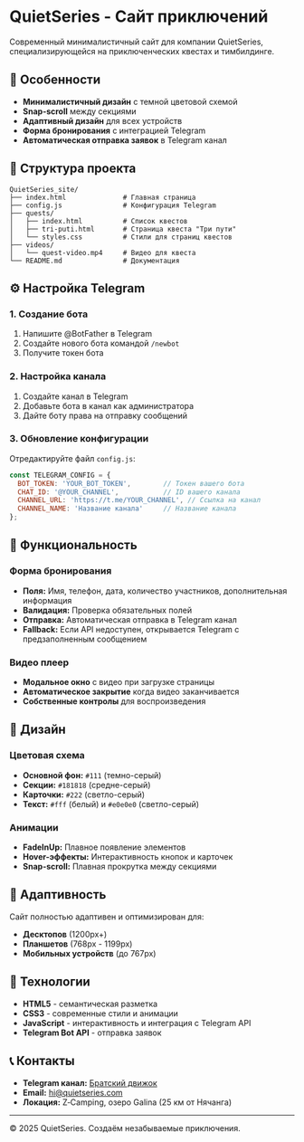 # QuietSeries - Сайт приключений

Современный минималистичный сайт для компании QuietSeries, специализирующейся на приключенческих квестах и тимбилдинге.

## 🚀 Особенности

- **Минималистичный дизайн** с темной цветовой схемой
- **Snap-scroll** между секциями
- **Адаптивный дизайн** для всех устройств
- **Форма бронирования** с интеграцией Telegram
- **Автоматическая отправка заявок** в Telegram канал

## 📁 Структура проекта

```
QuietSeries_site/
├── index.html              # Главная страница
├── config.js               # Конфигурация Telegram
├── quests/
│   ├── index.html          # Список квестов
│   ├── tri-puti.html       # Страница квеста "Три пути"
│   └── styles.css          # Стили для страниц квестов
├── videos/
│   └── quest-video.mp4     # Видео для квеста
└── README.md               # Документация
```

## ⚙️ Настройка Telegram

### 1. Создание бота
1. Напишите @BotFather в Telegram
2. Создайте нового бота командой `/newbot`
3. Получите токен бота

### 2. Настройка канала
1. Создайте канал в Telegram
2. Добавьте бота в канал как администратора
3. Дайте боту права на отправку сообщений

### 3. Обновление конфигурации
Отредактируйте файл `config.js`:

```javascript
const TELEGRAM_CONFIG = {
  BOT_TOKEN: 'YOUR_BOT_TOKEN',        // Токен вашего бота
  CHAT_ID: '@YOUR_CHANNEL',           // ID вашего канала
  CHANNEL_URL: 'https://t.me/YOUR_CHANNEL', // Ссылка на канал
  CHANNEL_NAME: 'Название канала'     // Название канала
};
```

## 🎯 Функциональность

### Форма бронирования
- **Поля:** Имя, телефон, дата, количество участников, дополнительная информация
- **Валидация:** Проверка обязательных полей
- **Отправка:** Автоматическая отправка в Telegram канал
- **Fallback:** Если API недоступен, открывается Telegram с предзаполненным сообщением

### Видео плеер
- **Модальное окно** с видео при загрузке страницы
- **Автоматическое закрытие** когда видео заканчивается
- **Собственные контролы** для воспроизведения

## 🎨 Дизайн

### Цветовая схема
- **Основной фон:** `#111` (темно-серый)
- **Секции:** `#181818` (средне-серый)
- **Карточки:** `#222` (светло-серый)
- **Текст:** `#fff` (белый) и `#e0e0e0` (светло-серый)

### Анимации
- **FadeInUp:** Плавное появление элементов
- **Hover-эффекты:** Интерактивность кнопок и карточек
- **Snap-scroll:** Плавная прокрутка между секциями

## 📱 Адаптивность

Сайт полностью адаптивен и оптимизирован для:
- **Десктопов** (1200px+)
- **Планшетов** (768px - 1199px)
- **Мобильных устройств** (до 767px)

## 🔧 Технологии

- **HTML5** - семантическая разметка
- **CSS3** - современные стили и анимации
- **JavaScript** - интерактивность и интеграция с Telegram API
- **Telegram Bot API** - отправка заявок

## 📞 Контакты

- **Telegram канал:** [Братский движок](https://t.me/+rO_BPFRWtlUzYzJi)
- **Email:** hi@quietseries.com
- **Локация:** Z‑Camping, озеро Galina (25 км от Нячанга)

---

© 2025 QuietSeries. Создаём незабываемые приключения.